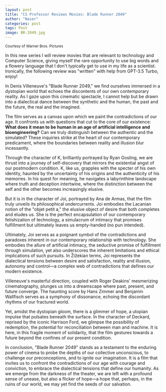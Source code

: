 ```yaml
---
layout: post
title: "CS Professor Reviews Movies: Blade Runner 2049"
author: "Naser"
categories: post
tags: Post
image: BR-2049.jpg
---
```

<sup>Courtesy of Warner Bros. Pictures</sup>

In this new series I will review movies that are relevant to technology and Computer Science, giving myself the rare opportunity to use big words and a flowery language that I don't typically get to use in my life as a scientist.  Ironically, the following review was "written" with help from GPT-3.5 Turbo, enjoy!


In Denis Villeneuve's "Blade Runner 2049," we find ourselves immersed in a dystopian world that echoes the discontents of our own contemporary reality. As I gaze upon this cinematic spectacle, I cannot help but be drawn into a dialectical dance between the synthetic and the human, the past and the future, the real and the imagined.

The film serves as a canvas upon which we paint the contradictions of our age. It confronts us with questions that cut to the core of our existence: **What does it mean to be human in an age of artificial intelligence and bioengineering?** Can we truly distinguish between the authentic and the simulated? These inquiries strike at the heart of our contemporary predicament, where the boundaries between reality and illusion blur incessantly.

Through the character of K, brilliantly portrayed by Ryan Gosling, we are thrust into a journey of self-discovery that mirrors the existential angst of our postmodern condition. K, like us, grapples with the specter of his own identity, haunted by the uncertainty of his origins and the authenticity of his memories. In his quest for meaning, he navigates a labyrinthine landscape where truth and deception intertwine, where the distinction between the self and the other becomes increasingly elusive.

But it is in the character of Joi, portrayed by Ana de Armas, that the film truly unveils its philosophical undercurrents. Joi embodies the Lacanian notion of the "objet petit a," the elusive object of desire that both completes and eludes us. She is the perfect encapsulation of our contemporary fetishization of technology, a simulacrum of intimacy that promises fulfillment but ultimately leaves us empty-handed (no pun intended).

Ultimately, Joi serves as a poignant symbol of the contradictions and paradoxes inherent in our contemporary relationship with technology. She embodies the allure of artificial intimacy, the seductive promise of fulfillment through simulation, yet also underscores the inherent limitations and ethical implications of such pursuits. In Žižekian terms, Joi represents the dialectical tensions between desire and satisfaction, reality and illusion, autonomy and control—a complex web of contradictions that defines our modern existence.

Villeneuve's masterful direction, coupled with Roger Deakins' mesmerizing cinematography, plunges us into a dreamscape where past, present, and future converge. The haunting score by Hans Zimmer and Benjamin Wallfisch serves as a symphony of dissonance, echoing the discordant rhythms of our fractured world.

Yet, amidst the dystopian gloom, there is a glimmer of hope, a utopian impulse that pulsates beneath the surface. In the character of Deckard, reprised by the iconic Harrison Ford, we glimpse the possibility of redemption, the potential for reconciliation between man and machine. It is here, in this fragile moment of solidarity, that the film gestures towards a future beyond the confines of our present condition.

In conclusion, "Blade Runner 2049" stands as a testament to the enduring power of cinema to probe the depths of our collective unconscious, to challenge our preconceptions, and to ignite our imagination. It is a film that invites us to confront the contradictions of our age with courage and conviction, to embrace the dialectical tensions that define our humanity. As we emerge from the darkness of the theater, we are left with a profound sense of unease, but also a flicker of hope—a hope that, perhaps, in the ruins of our world, we may yet find the seeds of our salvation.


